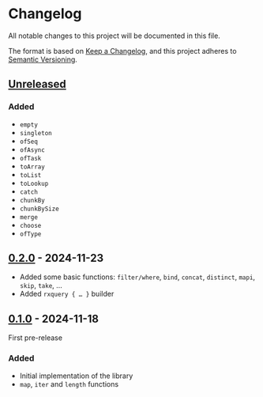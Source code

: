 # Changelog

All notable changes to this project will be documented in this file.

The format is based on [Keep a Changelog](https://keepachangelog.com/en/1.0.0/),
and this project adheres to [Semantic Versioning](https://semver.org/spec/v2.0.0.html).

## [Unreleased]

### Added
* `empty`
* `singleton`
* `ofSeq`
* `ofAsync`
* `ofTask`
* `toArray`
* `toList`
* `toLookup`
* `catch`
* `chunkBy`
* `chunkBySize`
* `merge`
* `choose`
* `ofType`

## [0.2.0] - 2024-11-23

- Added some basic functions: `filter/where`, `bind`, `concat`, `distinct`, `mapi`, `skip`, `take`, …
- Added `rxquery { … }` builder

## [0.1.0] - 2024-11-18

First pre-release

### Added
- Initial implementation of the library
- `map`, `iter` and `length` functions

[Unreleased]: https://github.com/fsprojects/FSharp.Control.R3/compare/releases/0.2.0...HEAD
[0.2.0]: https://github.com/fsprojects/FSharp.Control.R3/compare/releases/0.1.0...releases/0.2.0
[0.1.0]: https://github.com/fsprojects/FSharp.Control.R3/releases/tag/releases/0.1.0
